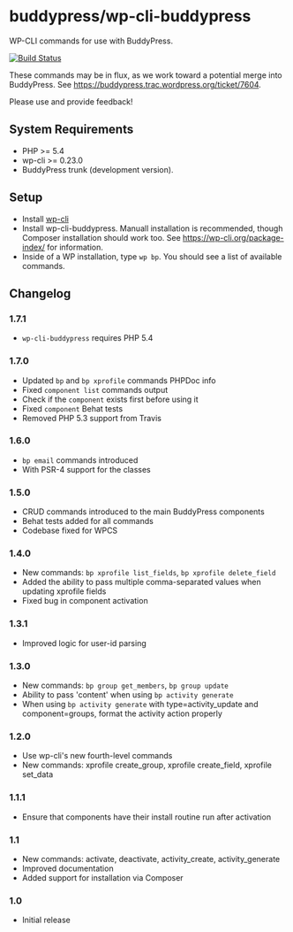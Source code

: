 # buddypress/wp-cli-buddypress

WP-CLI commands for use with BuddyPress.

[![Build Status](https://travis-ci.org/buddypress/wp-cli-buddypress.svg?branch=master)](https://travis-ci.org/buddypress/wp-cli-buddypress)

These commands may be in flux, as we work toward a potential merge into BuddyPress. See https://buddypress.trac.wordpress.org/ticket/7604.

Please use and provide feedback!

## System Requirements

* PHP >= 5.4
* wp-cli >= 0.23.0
* BuddyPress trunk (development version).

## Setup

* Install [wp-cli](https://wp-cli.org)
* Install wp-cli-buddypress. Manuall installation is recommended, though Composer installation should work too. See https://wp-cli.org/package-index/ for information.
* Inside of a WP installation, type `wp bp`. You should see a list of available commands.

## Changelog

### 1.7.1

* `wp-cli-buddypress` requires PHP 5.4

### 1.7.0

* Updated `bp` and `bp xprofile` commands PHPDoc info
* Fixed `component list` commands output
* Check if the `component` exists first before using it
* Fixed `component` Behat tests
* Removed PHP 5.3 support from Travis

### 1.6.0

* `bp email` commands introduced
* With PSR-4 support for the classes

### 1.5.0

* CRUD commands introduced to the main BuddyPress components
* Behat tests added for all commands
* Codebase fixed for WPCS

### 1.4.0

* New commands: `bp xprofile list_fields`, `bp xprofile delete_field`
* Added the ability to pass multiple comma-separated values when updating xprofile fields
* Fixed bug in component activation

### 1.3.1

* Improved logic for user-id parsing

### 1.3.0

* New commands: `bp group get_members`, `bp group update`
* Ability to pass 'content' when using `bp activity generate`
* When using `bp activity generate` with type=activity_update and component=groups, format the activity action properly

### 1.2.0

* Use wp-cli's new fourth-level commands
* New commands: xprofile create_group, xprofile create_field, xprofile set_data

### 1.1.1

* Ensure that components have their install routine run after activation

### 1.1

* New commands: activate, deactivate, activity_create, activity_generate
* Improved documentation
* Added support for installation via Composer

### 1.0

* Initial release
